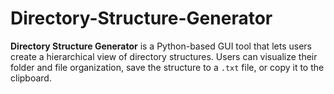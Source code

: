 # Directory-Structure-Generator
**Directory Structure Generator** is a Python-based GUI tool that lets users create a hierarchical view of directory structures. Users can visualize their folder and file organization, save the structure to a `.txt` file, or copy it to the clipboard.
